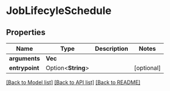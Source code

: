 # JobLifecyleSchedule

## Properties

Name | Type | Description | Notes
------------ | ------------- | ------------- | -------------
**arguments** | **Vec<String>** |  | 
**entrypoint** | Option<**String**> |  | [optional]

[[Back to Model list]](../README.md#documentation-for-models) [[Back to API list]](../README.md#documentation-for-api-endpoints) [[Back to README]](../README.md)


